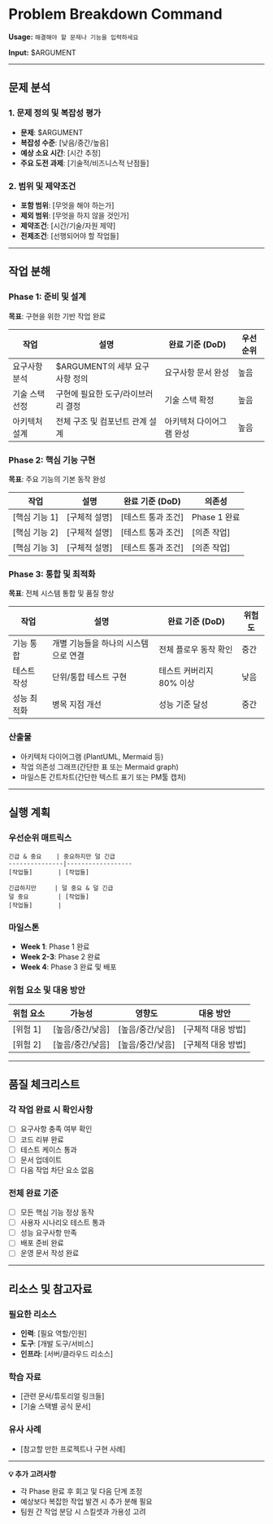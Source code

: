 # Problem Breakdown Command

**Usage:** `해결해야 할 문제나 기능을 입력하세요`

**Input:** $ARGUMENT

---

## 문제 분석

### 1. 문제 정의 및 복잡성 평가
- **문제**: $ARGUMENT
- **복잡성 수준**: [낮음/중간/높음]
- **예상 소요 시간**: [시간 추정]
- **주요 도전 과제**: [기술적/비즈니스적 난점들]

### 2. 범위 및 제약조건
- **포함 범위**: [무엇을 해야 하는가]
- **제외 범위**: [무엇을 하지 않을 것인가]  
- **제약조건**: [시간/기술/자원 제약]
- **전제조건**: [선행되어야 할 작업들]

---

## 작업 분해

### Phase 1: 준비 및 설계
**목표**: 구현을 위한 기반 작업 완료

| 작업 | 설명 | 완료 기준 (DoD) | 우선순위 |
|------|------|-----------------|----------|
| 요구사항 분석 | $ARGUMENT의 세부 요구사항 정의 | 요구사항 문서 완성 | 높음 |
| 기술 스택 선정 | 구현에 필요한 도구/라이브러리 결정 | 기술 스택 확정 | 높음 |
| 아키텍처 설계 | 전체 구조 및 컴포넌트 관계 설계 | 아키텍처 다이어그램 완성 | 높음 |

### Phase 2: 핵심 기능 구현
**목표**: 주요 기능의 기본 동작 완성

| 작업 | 설명 | 완료 기준 (DoD) | 의존성 |
|------|------|-----------------|--------|
| [핵심 기능 1] | [구체적 설명] | [테스트 통과 조건] | Phase 1 완료 |
| [핵심 기능 2] | [구체적 설명] | [테스트 통과 조건] | [의존 작업] |
| [핵심 기능 3] | [구체적 설명] | [테스트 통과 조건] | [의존 작업] |

### Phase 3: 통합 및 최적화
**목표**: 전체 시스템 통합 및 품질 향상

| 작업 | 설명 | 완료 기준 (DoD) | 위험도 |
|------|------|-----------------|--------|
| 기능 통합 | 개별 기능들을 하나의 시스템으로 연결 | 전체 플로우 동작 확인 | 중간 |
| 테스트 작성 | 단위/통합 테스트 구현 | 테스트 커버리지 80% 이상 | 낮음 |
| 성능 최적화 | 병목 지점 개선 | 성능 기준 달성 | 중간 |

### 산출물
- 아키텍처 다이어그램 (PlantUML, Mermaid 등)
- 작업 의존성 그래프(간단한 표 또는 Mermaid graph)
- 마일스톤 간트차트(간단한 텍스트 표기 또는 PM툴 캡처)


---

## 실행 계획

### 우선순위 매트릭스
```
긴급 & 중요    | 중요하지만 덜 긴급
---------------|------------------
[작업들]       | [작업들]

긴급하지만     | 덜 중요 & 덜 긴급  
덜 중요        | [작업들]
[작업들]       |
```

### 마일스톤
- **Week 1**: Phase 1 완료
- **Week 2-3**: Phase 2 완료  
- **Week 4**: Phase 3 완료 및 배포

### 위험 요소 및 대응 방안
| 위험 요소 | 가능성 | 영향도 | 대응 방안 |
|-----------|--------|--------|-----------|
| [위험 1] | [높음/중간/낮음] | [높음/중간/낮음] | [구체적 대응 방법] |
| [위험 2] | [높음/중간/낮음] | [높음/중간/낮음] | [구체적 대응 방법] |

---

## 품질 체크리스트

### 각 작업 완료 시 확인사항
- [ ] 요구사항 충족 여부 확인
- [ ] 코드 리뷰 완료
- [ ] 테스트 케이스 통과
- [ ] 문서 업데이트
- [ ] 다음 작업 차단 요소 없음

### 전체 완료 기준
- [ ] 모든 핵심 기능 정상 동작
- [ ] 사용자 시나리오 테스트 통과
- [ ] 성능 요구사항 만족
- [ ] 배포 준비 완료
- [ ] 운영 문서 작성 완료

---

## 리소스 및 참고자료

### 필요한 리소스
- **인력**: [필요 역할/인원]
- **도구**: [개발 도구/서비스]
- **인프라**: [서버/클라우드 리소스]

### 학습 자료
- [관련 문서/튜토리얼 링크들]
- [기술 스택별 공식 문서]

### 유사 사례
- [참고할 만한 프로젝트나 구현 사례]

---

**💡 추가 고려사항**
- 각 Phase 완료 후 회고 및 다음 단계 조정
- 예상보다 복잡한 작업 발견 시 추가 분해 필요
- 팀원 간 작업 분담 시 스킬셋과 가용성 고려